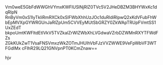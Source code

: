 Vm0weE5GbFdWWGhVYmxKWFlUSlNjRlZ0TVc5V2JHeDBZM3BHYWxKc1dqRlpN
RnByVm0xS1IyTkliRmRXCk0xSlFWbXhhUzJOc1duRldiRlpwQ2xKdVFubFhW
bEpMVXpGYWRGUnJaRlZpUm5CVVEyMUtSbGRZY0ZkWApTRUpFVmtSS1UxZEdT
bkpoUmtKWFltdEtlVkV5TVZkalZrWlZWbXhLVGdwaVZrbDZWMnRXYTFWdFZs
ZGkKUkZwT1VsaFNSVmxzWkZOTmJHUlhVbFJzVVZWWE9VeFpWbVF3WTFGdlMx
cFlhR29LQ21GNVpnPT0KCmZnaw==

hjv